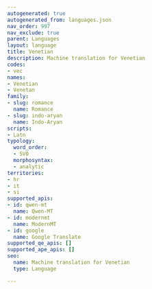 ```yaml
---
autogenerated: true
autogenerated_from: languages.json
nav_order: 997
nav_exclude: true
parent: Languages
layout: language
title: Venetian
description: Machine translation for Venetian
codes:
- vec
names:
- Venetian
- Venetan
family:
- slug: romance
  name: Romance
- slug: indo-aryan
  name: Indo-Aryan
scripts:
- Latn
typology:
  word_order:
  - SVO
  morphosyntax:
  - analytic
territories:
- hr
- it
- si
supported_apis:
- id: qwen-mt
  name: Qwen-MT
- id: modernmt
  name: ModernMT
- id: google
  name: Google Translate
supported_qe_apis: []
supported_ape_apis: []
seo:
  name: Machine translation for Venetian
  type: Language

---
```


